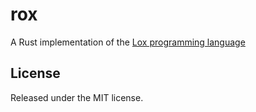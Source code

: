 # rox
A Rust implementation of the [Lox programming language](http://www.craftinginterpreters.com/)

## License
Released under the MIT license.
